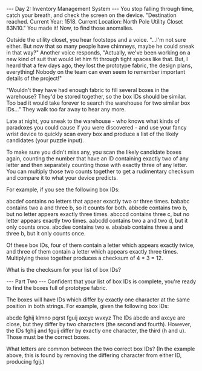 --- Day 2: Inventory Management System ---
You stop falling through time, catch your breath, and check the screen on the device. "Destination reached. Current
Year: 1518. Current Location: North Pole Utility Closet 83N10." You made it! Now, to find those anomalies.

Outside the utility closet, you hear footsteps and a voice. "...I'm not sure either. But now that so many people have
chimneys, maybe he could sneak in that way?" Another voice responds, "Actually, we've been working on a new kind of suit
that would let him fit through tight spaces like that. But, I heard that a few days ago, they lost the prototype fabric,
the design plans, everything! Nobody on the team can even seem to remember important details of the project!"

"Wouldn't they have had enough fabric to fill several boxes in the warehouse? They'd be stored together, so the box IDs
should be similar. Too bad it would take forever to search the warehouse for two similar box IDs..." They walk too far
away to hear any more.

Late at night, you sneak to the warehouse - who knows what kinds of paradoxes you could cause if you were discovered -
and use your fancy wrist device to quickly scan every box and produce a list of the likely candidates (your puzzle
input).

To make sure you didn't miss any, you scan the likely candidate boxes again, counting the number that have an ID
containing exactly two of any letter and then separately counting those with exactly three of any letter. You can
multiply those two counts together to get a rudimentary checksum and compare it to what your device predicts.

For example, if you see the following box IDs:

abcdef contains no letters that appear exactly two or three times.
bababc contains two a and three b, so it counts for both.
abbcde contains two b, but no letter appears exactly three times.
abcccd contains three c, but no letter appears exactly two times.
aabcdd contains two a and two d, but it only counts once.
abcdee contains two e.
ababab contains three a and three b, but it only counts once.

Of these box IDs, four of them contain a letter which appears exactly twice, and three of them contain a letter which
appears exactly three times. Multiplying these together produces a checksum of 4 * 3 = 12.

What is the checksum for your list of box IDs?

--- Part Two ---
Confident that your list of box IDs is complete, you're ready to find the boxes full of prototype fabric.

The boxes will have IDs which differ by exactly one character at the same position in both strings. For example, given
the following box IDs:

abcde
fghij
klmno
pqrst
fguij
axcye
wvxyz
The IDs abcde and axcye are close, but they differ by two characters (the second and fourth). However, the IDs fghij and
fguij differ by exactly one character, the third (h and u). Those must be the correct boxes.

What letters are common between the two correct box IDs? (In the example above, this is found by removing the differing
character from either ID, producing fgij.)

